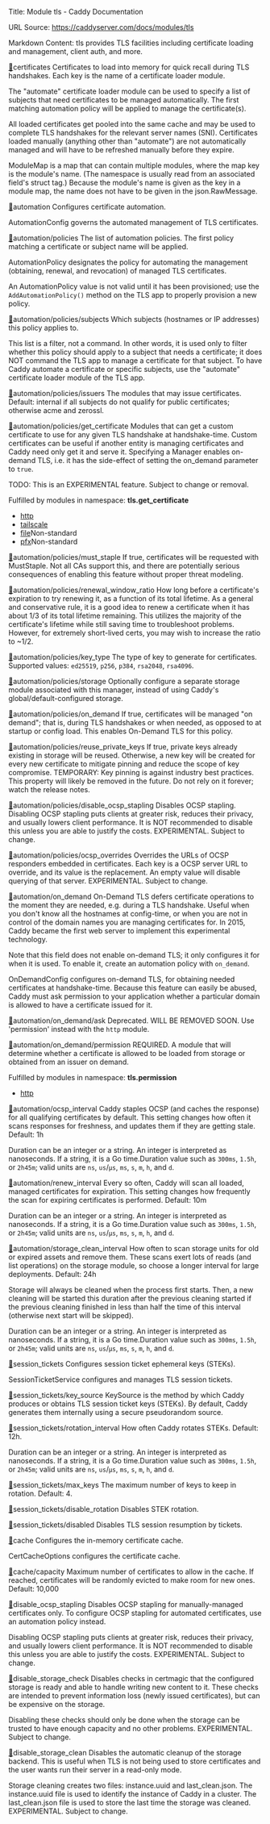 Title: Module tls - Caddy Documentation

URL Source: https://caddyserver.com/docs/modules/tls

Markdown Content:
tls provides TLS facilities including certificate loading and management, client auth, and more.

[🔗](https://caddyserver.com/docs/modules/tls#certificates)certificates
Certificates to load into memory for quick recall during TLS handshakes. Each key is the name of a certificate loader module.

The "automate" certificate loader module can be used to specify a list of subjects that need certificates to be managed automatically. The first matching automation policy will be applied to manage the certificate(s).

All loaded certificates get pooled into the same cache and may be used to complete TLS handshakes for the relevant server names (SNI). Certificates loaded manually (anything other than "automate") are not automatically managed and will have to be refreshed manually before they expire.

ModuleMap is a map that can contain multiple modules, where the map key is the module's name. (The namespace is usually read from an associated field's struct tag.) Because the module's name is given as the key in a module map, the name does not have to be given in the json.RawMessage.

[🔗](https://caddyserver.com/docs/modules/tls#automation)automation
Configures certificate automation.

AutomationConfig governs the automated management of TLS certificates.

[🔗](https://caddyserver.com/docs/modules/tls#automation/policies)automation/policies
The list of automation policies. The first policy matching a certificate or subject name will be applied.

AutomationPolicy designates the policy for automating the management (obtaining, renewal, and revocation) of managed TLS certificates.

An AutomationPolicy value is not valid until it has been provisioned; use the `AddAutomationPolicy()` method on the TLS app to properly provision a new policy.

[🔗](https://caddyserver.com/docs/modules/tls#automation/policies/subjects)automation/policies/subjects
Which subjects (hostnames or IP addresses) this policy applies to.

This list is a filter, not a command. In other words, it is used only to filter whether this policy should apply to a subject that needs a certificate; it does NOT command the TLS app to manage a certificate for that subject. To have Caddy automate a certificate or specific subjects, use the "automate" certificate loader module of the TLS app.

[🔗](https://caddyserver.com/docs/modules/tls#automation/policies/issuers)automation/policies/issuers
The modules that may issue certificates. Default: internal if all subjects do not qualify for public certificates; otherwise acme and zerossl.

[🔗](https://caddyserver.com/docs/modules/tls#automation/policies/get_certificate)automation/policies/get_certificate
Modules that can get a custom certificate to use for any given TLS handshake at handshake-time. Custom certificates can be useful if another entity is managing certificates and Caddy need only get it and serve it. Specifying a Manager enables on-demand TLS, i.e. it has the side-effect of setting the on_demand parameter to `true`.

TODO: This is an EXPERIMENTAL feature. Subject to change or removal.

Fulfilled by modules in namespace: **tls.get_certificate**

*   [http](https://caddyserver.com/docs/modules/tls.get_certificate.http)
*   [tailscale](https://caddyserver.com/docs/modules/tls.get_certificate.tailscale)
*   [file](https://caddyserver.com/docs/modules/tls.get_certificate.file)Non-standard
*   [pfx](https://caddyserver.com/docs/modules/tls.get_certificate.pfx)Non-standard

[🔗](https://caddyserver.com/docs/modules/tls#automation/policies/must_staple)automation/policies/must_staple
If true, certificates will be requested with MustStaple. Not all CAs support this, and there are potentially serious consequences of enabling this feature without proper threat modeling.

[🔗](https://caddyserver.com/docs/modules/tls#automation/policies/renewal_window_ratio)automation/policies/renewal_window_ratio
How long before a certificate's expiration to try renewing it, as a function of its total lifetime. As a general and conservative rule, it is a good idea to renew a certificate when it has about 1/3 of its total lifetime remaining. This utilizes the majority of the certificate's lifetime while still saving time to troubleshoot problems. However, for extremely short-lived certs, you may wish to increase the ratio to ~1/2.

[🔗](https://caddyserver.com/docs/modules/tls#automation/policies/key_type)automation/policies/key_type
The type of key to generate for certificates. Supported values: `ed25519`, `p256`, `p384`, `rsa2048`, `rsa4096`.

[🔗](https://caddyserver.com/docs/modules/tls#automation/policies/storage)automation/policies/storage
Optionally configure a separate storage module associated with this manager, instead of using Caddy's global/default-configured storage.

[🔗](https://caddyserver.com/docs/modules/tls#automation/policies/on_demand)automation/policies/on_demand
If true, certificates will be managed "on demand"; that is, during TLS handshakes or when needed, as opposed to at startup or config load. This enables On-Demand TLS for this policy.

[🔗](https://caddyserver.com/docs/modules/tls#automation/policies/reuse_private_keys)automation/policies/reuse_private_keys
If true, private keys already existing in storage will be reused. Otherwise, a new key will be created for every new certificate to mitigate pinning and reduce the scope of key compromise. TEMPORARY: Key pinning is against industry best practices. This property will likely be removed in the future. Do not rely on it forever; watch the release notes.

[🔗](https://caddyserver.com/docs/modules/tls#automation/policies/disable_ocsp_stapling)automation/policies/disable_ocsp_stapling
Disables OCSP stapling. Disabling OCSP stapling puts clients at greater risk, reduces their privacy, and usually lowers client performance. It is NOT recommended to disable this unless you are able to justify the costs. EXPERIMENTAL. Subject to change.

[🔗](https://caddyserver.com/docs/modules/tls#automation/policies/ocsp_overrides)automation/policies/ocsp_overrides
Overrides the URLs of OCSP responders embedded in certificates. Each key is a OCSP server URL to override, and its value is the replacement. An empty value will disable querying of that server. EXPERIMENTAL. Subject to change.

[🔗](https://caddyserver.com/docs/modules/tls#automation/on_demand)automation/on_demand
On-Demand TLS defers certificate operations to the moment they are needed, e.g. during a TLS handshake. Useful when you don't know all the hostnames at config-time, or when you are not in control of the domain names you are managing certificates for. In 2015, Caddy became the first web server to implement this experimental technology.

Note that this field does not enable on-demand TLS; it only configures it for when it is used. To enable it, create an automation policy with `on_demand`.

OnDemandConfig configures on-demand TLS, for obtaining needed certificates at handshake-time. Because this feature can easily be abused, Caddy must ask permission to your application whether a particular domain is allowed to have a certificate issued for it.

[🔗](https://caddyserver.com/docs/modules/tls#automation/on_demand/ask)automation/on_demand/ask
Deprecated. WILL BE REMOVED SOON. Use 'permission' instead with the `http` module.

[🔗](https://caddyserver.com/docs/modules/tls#automation/on_demand/permission)automation/on_demand/permission
REQUIRED. A module that will determine whether a certificate is allowed to be loaded from storage or obtained from an issuer on demand.

Fulfilled by modules in namespace: **tls.permission**

*   [http](https://caddyserver.com/docs/modules/tls.permission.http)

[🔗](https://caddyserver.com/docs/modules/tls#automation/ocsp_interval)automation/ocsp_interval
Caddy staples OCSP (and caches the response) for all qualifying certificates by default. This setting changes how often it scans responses for freshness, and updates them if they are getting stale. Default: 1h

Duration can be an integer or a string. An integer is interpreted as nanoseconds. If a string, it is a Go time.Duration value such as `300ms`, `1.5h`, or `2h45m`; valid units are `ns`, `us`/`µs`, `ms`, `s`, `m`, `h`, and `d`.

[🔗](https://caddyserver.com/docs/modules/tls#automation/renew_interval)automation/renew_interval
Every so often, Caddy will scan all loaded, managed certificates for expiration. This setting changes how frequently the scan for expiring certificates is performed. Default: 10m

Duration can be an integer or a string. An integer is interpreted as nanoseconds. If a string, it is a Go time.Duration value such as `300ms`, `1.5h`, or `2h45m`; valid units are `ns`, `us`/`µs`, `ms`, `s`, `m`, `h`, and `d`.

[🔗](https://caddyserver.com/docs/modules/tls#automation/storage_clean_interval)automation/storage_clean_interval
How often to scan storage units for old or expired assets and remove them. These scans exert lots of reads (and list operations) on the storage module, so choose a longer interval for large deployments. Default: 24h

Storage will always be cleaned when the process first starts. Then, a new cleaning will be started this duration after the previous cleaning started if the previous cleaning finished in less than half the time of this interval (otherwise next start will be skipped).

Duration can be an integer or a string. An integer is interpreted as nanoseconds. If a string, it is a Go time.Duration value such as `300ms`, `1.5h`, or `2h45m`; valid units are `ns`, `us`/`µs`, `ms`, `s`, `m`, `h`, and `d`.

[🔗](https://caddyserver.com/docs/modules/tls#session_tickets)session_tickets
Configures session ticket ephemeral keys (STEKs).

SessionTicketService configures and manages TLS session tickets.

[🔗](https://caddyserver.com/docs/modules/tls#session_tickets/key_source)session_tickets/key_source
KeySource is the method by which Caddy produces or obtains TLS session ticket keys (STEKs). By default, Caddy generates them internally using a secure pseudorandom source.

[🔗](https://caddyserver.com/docs/modules/tls#session_tickets/rotation_interval)session_tickets/rotation_interval
How often Caddy rotates STEKs. Default: 12h.

Duration can be an integer or a string. An integer is interpreted as nanoseconds. If a string, it is a Go time.Duration value such as `300ms`, `1.5h`, or `2h45m`; valid units are `ns`, `us`/`µs`, `ms`, `s`, `m`, `h`, and `d`.

[🔗](https://caddyserver.com/docs/modules/tls#session_tickets/max_keys)session_tickets/max_keys
The maximum number of keys to keep in rotation. Default: 4.

[🔗](https://caddyserver.com/docs/modules/tls#session_tickets/disable_rotation)session_tickets/disable_rotation
Disables STEK rotation.

[🔗](https://caddyserver.com/docs/modules/tls#session_tickets/disabled)session_tickets/disabled
Disables TLS session resumption by tickets.

[🔗](https://caddyserver.com/docs/modules/tls#cache)cache
Configures the in-memory certificate cache.

CertCacheOptions configures the certificate cache.

[🔗](https://caddyserver.com/docs/modules/tls#cache/capacity)cache/capacity
Maximum number of certificates to allow in the cache. If reached, certificates will be randomly evicted to make room for new ones. Default: 10,000

[🔗](https://caddyserver.com/docs/modules/tls#disable_ocsp_stapling)disable_ocsp_stapling
Disables OCSP stapling for manually-managed certificates only. To configure OCSP stapling for automated certificates, use an automation policy instead.

Disabling OCSP stapling puts clients at greater risk, reduces their privacy, and usually lowers client performance. It is NOT recommended to disable this unless you are able to justify the costs. EXPERIMENTAL. Subject to change.

[🔗](https://caddyserver.com/docs/modules/tls#disable_storage_check)disable_storage_check
Disables checks in certmagic that the configured storage is ready and able to handle writing new content to it. These checks are intended to prevent information loss (newly issued certificates), but can be expensive on the storage.

Disabling these checks should only be done when the storage can be trusted to have enough capacity and no other problems. EXPERIMENTAL. Subject to change.

[🔗](https://caddyserver.com/docs/modules/tls#disable_storage_clean)disable_storage_clean
Disables the automatic cleanup of the storage backend. This is useful when TLS is not being used to store certificates and the user wants run their server in a read-only mode.

Storage cleaning creates two files: instance.uuid and last_clean.json. The instance.uuid file is used to identify the instance of Caddy in a cluster. The last_clean.json file is used to store the last time the storage was cleaned. EXPERIMENTAL. Subject to change.
